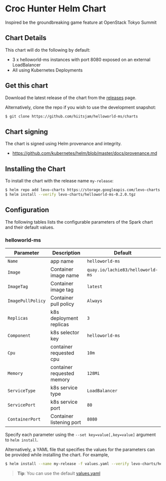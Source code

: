 # Croc Hunter Helm Chart

Inspired be the groundbreaking game feature at OpenStack Tokyo Summit

## Chart Details
This chart will do the following by default:

* 3 x helloworld-ms instances with port 8080 exposed on an external LoadBalancer
* All using Kubernetes Deployments


## Get this chart

Download the latest release of the chart from the [releases](../../../releases) page.

Alternatively, clone the repo if you wish to use the development snapshot:

```bash
$ git clone https://github.com/hiitsjam/helloworld-ms/charts
```

## Chart signing

The chart is signed using Helm provenance and integrity.
   * https://github.com/kubernetes/helm/blob/master/docs/provenance.md

## Installing the Chart

To install the chart with the release name `my-release`:

```bash
$ helm repo add levo-charts https://storage.googleapis.com/levo-charts
$ helm install --verify levo-charts/helloworld-ms-0.2.0.tgz
```

## Configuration

The following tables lists the configurable parameters of the Spark chart and their default values.

### helloworld-ms

|       Parameter       |           Description            |                         Default                          |
|-----------------------|----------------------------------|----------------------------------------------------------|
| `Name`            | app name                         | `helloworld-ms`                                                |
| `Image`           | Container image name             | `quay.io/lachie83/helloworld-ms`                               |
| `ImageTag`        | Container image tag              | `latest`                                                     |
| `ImagePullPolicy` | Container pull policy            | `Always`                                                     |
| `Replicas`        | k8s deployment replicas          | `3`                                                          |
| `Component`       | k8s selector key                 | `helloworld-ms`                                                |
| `Cpu`             | container requested cpu          | `10m`                                                        |
| `Memory`          | container requested memory       | `128Mi`                                                      |
| `ServiceType`     | k8s service type                 | `LoadBalancer`                                               |
| `ServicePort`     | k8s service port                 | `80`                                                         |
| `ContainerPort`   | Container listening port         | `8080`                                                       |

Specify each parameter using the `--set key=value[,key=value]` argument to `helm install`.

Alternatively, a YAML file that specifies the values for the parameters can be provided while installing the chart. For example,

```bash
$ helm install --name my-release -f values.yaml --verify levo-charts/helloworld-ms-0.2.0.tgz
```

> **Tip**: You can use the default [values.yaml](values.yaml)
